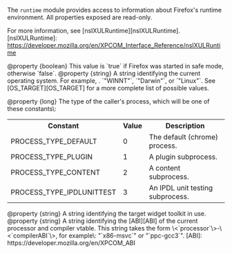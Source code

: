 <!-- This Source Code Form is subject to the terms of the Mozilla Public
   - License, v. 2.0. If a copy of the MPL was not distributed with this
   - file, You can obtain one at http://mozilla.org/MPL/2.0/. -->

<!-- contributed by Wes Kocher [kwierso@gmail.com]  -->

The `runtime` module provides access to information about Firefox's
runtime environment. All properties exposed are read-only.

For more information, see [nsIXULRuntime][nsIXULRuntime].
[nsIXULRuntime]: https://developer.mozilla.org/en/XPCOM_Interface_Reference/nsIXULRuntime

<api name="inSafeMode">
@property {boolean}
  This value is `true` if Firefox was started in safe mode,
  otherwise `false`.
</api>

<api name="OS">
@property {string}
  A string identifying the current operating system. For example, .
  `"WINNT"`, `"Darwin"`, or `"Linux"`. See [OS_TARGET][OS_TARGET]
  for a more complete list of possible values.

[OS_TARGET]: https://developer.mozilla.org/en/OS_TARGET
</api>

<api name="processType">
@property {long}
  The type of the caller's process, which will be one of these constants\:
<table>
  <tr>
    <th>Constant</th>
    <th>Value</th>
    <th>Description</th>
  </tr>

  <tr>
    <td>PROCESS_TYPE_DEFAULT</td>
    <td>0</td>
    <td>The default (chrome) process.</td>
  </tr>

  <tr>
    <td>PROCESS_TYPE_PLUGIN</td>
    <td>1</td>
    <td>A plugin subprocess.</td>
  </tr>

  <tr>
    <td>PROCESS_TYPE_CONTENT</td>
    <td>2</td>
    <td>A content subprocess.</td>
  </tr>

  <tr>
    <td>PROCESS_TYPE_IPDLUNITTEST</td>
    <td>3</td>
    <td>An IPDL unit testing subprocess.</td>
  </tr>
</table>
</api>

<api name="widgetToolkit">
@property {string}
  A string identifying the target widget toolkit in use.
</api>

<api name="XPCOMABI">
@property {string}
  A string identifying the [ABI][ABI] of the current processor and compiler vtable.
  This string takes the form \<`processor`\>-\<`compilerABI`\>,
  for example\: "`x86-msvc`" or "`ppc-gcc3`".
[ABI]: https://developer.mozilla.org/en/XPCOM_ABI
</api>
